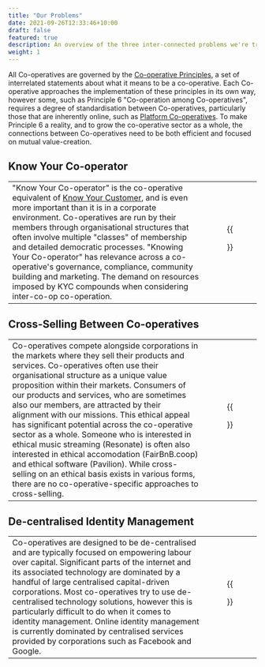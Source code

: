 ```yaml
---
title: "Our Problems"
date: 2021-09-26T12:33:46+10:00
draft: false
featured: true
description: An overview of the three inter-connected problems we're trying to address.
weight: 1
---
```

All Co-operatives are governed by the [Co-operative Principles](https://www.ica.coop/en/cooperatives/cooperative-identity), a set of interrelated statements about what it means to be a co-operative. Each Co-operative approaches the implementation of these principles in its own way, however some, such as Principle 6 "Co-operation among Co-operatives", requires a degree of standardisation between Co-operatives, particularly those that are inherently online, such as [Platform Co-operatives](https://platform.coop/). To make Principle 6 a reality, and to grow the co-operative sector as a whole, the connections between Co-operatives need to be both efficient and focused on mutual value-creation.

## Know Your Co-operator
|  |  |
|--|:--:|
| "Know Your Co-operator" is the co-operative equivalent of [Know Your Customer](https://en.wikipedia.org/wiki/Know_your_customer), and is even more important than it is in a corporate environment. Co-operatives are run by their members through organisational structures that often involve multiple "classes" of membership and detailed democratic processes. "Knowing Your Co-operator" has relevance across a co-operative's governance, compliance, community building and marketing. The demand on resources imposed by KYC compounds when considering inter-co-op co-operation.| {{<figure src="/images/illustrations/kyc.svg">}} |

## Cross-Selling Between Co-operatives
|  |  |
|--|:--:|
| Co-operatives compete alongside corporations in the markets where they sell their products and services. Co-operatives often use their organisational structure as a unique value proposition within their markets. Consumers of our products and services, who are sometimes also our members, are attracted by their alignment with our missions. This ethical appeal has significant potential across the co-operative sector as a whole. Someone who is interested in ethical music streaming (Resonate) is often also interested in ethical accomodation (FairBnB.coop) and ethical software (Pavilion). While cross-selling on an ethical basis exists in various forms, there are no co-operative-specific approaches to cross-selling.| {{<figure src="/images/illustrations/cross-selling.svg">}} |

## De-centralised Identity Management
|  |  |
|--|:--:|
| Co-operatives are designed to be de-centralised and are typically focused on empowering labour over capital. Significant parts of the internet and its associated technology are dominated by a handful of large centralised capital-driven corporations. Most co-operatives try to use de-centralised technology solutions, however this is particularly difficult to do when it comes to identity management. Online identity management is currently dominated by centralised services provided by corporations such as Facebook and Google.| {{<figure src="/images/illustrations/identity.svg">}} |